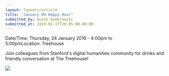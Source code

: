 ```yaml
---
layout: layouts/article
title: "January DH Happy Hour"
submitted_by: Quinn Dombrowski
submitted_at: 2019-01-17T20:05:00-08:00
---
```



Date/Time: Thursday, 24 January 2019 - 4:00pm to 5:00pmLocation: Treehouse 

Join colleagues from Stanford's digital humanities community for drinks and friendly conversation at The Treehouse!


 

![](https://digitalhumanities.stanford.edu/sites/g/files/sbiybj8071/f/events/43171396412_aaed7d15e0_k.jpg) 


